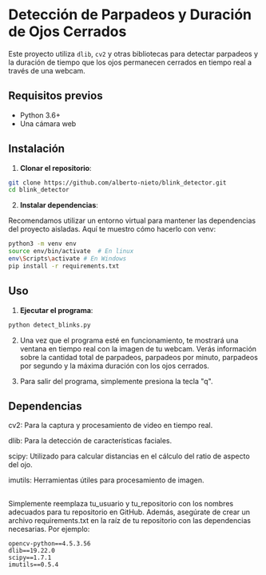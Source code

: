 # Detección de Parpadeos y Duración de Ojos Cerrados

Este proyecto utiliza `dlib`, `cv2` y otras bibliotecas para detectar parpadeos y la duración de tiempo que los ojos permanecen cerrados en tiempo real a través de una webcam.

## Requisitos previos

- Python 3.6+
- Una cámara web

## Instalación

1. **Clonar el repositorio**:

```bash
git clone https://github.com/alberto-nieto/blink_detector.git
cd blink_detector
```

2. **Instalar dependencias**:

Recomendamos utilizar un entorno virtual para mantener las dependencias del proyecto aisladas. Aquí te muestro cómo hacerlo con venv:

```bash
python3 -m venv env
source env/bin/activate  # En linux
env\Scripts\activate # En Windows
pip install -r requirements.txt
```

## Uso
1. **Ejecutar el programa**:

```bash
python detect_blinks.py
```
2. Una vez que el programa esté en funcionamiento, te mostrará una ventana en tiempo real con la imagen de tu webcam. Verás información sobre la cantidad total de parpadeos, parpadeos por minuto, parpadeos por segundo y la máxima duración con los ojos cerrados.

3. Para salir del programa, simplemente presiona la tecla "q".

## Dependencias

cv2: Para la captura y procesamiento de video en tiempo real.

dlib: Para la detección de características faciales.

scipy: Utilizado para calcular distancias en el cálculo del ratio de aspecto del ojo.

imutils: Herramientas útiles para procesamiento de imagen.

##
Simplemente reemplaza tu_usuario y tu_repositorio con los nombres adecuados para tu repositorio en GitHub. Además, asegúrate de crear un archivo requirements.txt en la raíz de tu repositorio con las dependencias necesarias. Por ejemplo:

```markfile
opencv-python==4.5.3.56
dlib==19.22.0
scipy==1.7.1
imutils==0.5.4
```

